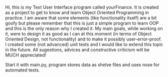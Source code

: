 Hi, this is my Text User Interface program called yourFinance. 
It is created as a project to get to know and learn Object Oriented Programming in practice.
I am aware that some elements (like functionality itself) are a bit goofy but please remember
that this is just a simple program to learn OOP and this is the only reason why I created it.
My main goals, while working on it, were to design it as good as I can at this moment 
(in terms of Object Oriented Design, not functionality) and to make it possibly user-error-proof.
I created some (not advanced) unit tests and I would like to extend this topic in the future.
All sugestions, advices and constructive criticism will be MUCH appreciated!

Start it with main.py, program stores data as shelve files and uses nose for automated tests.
